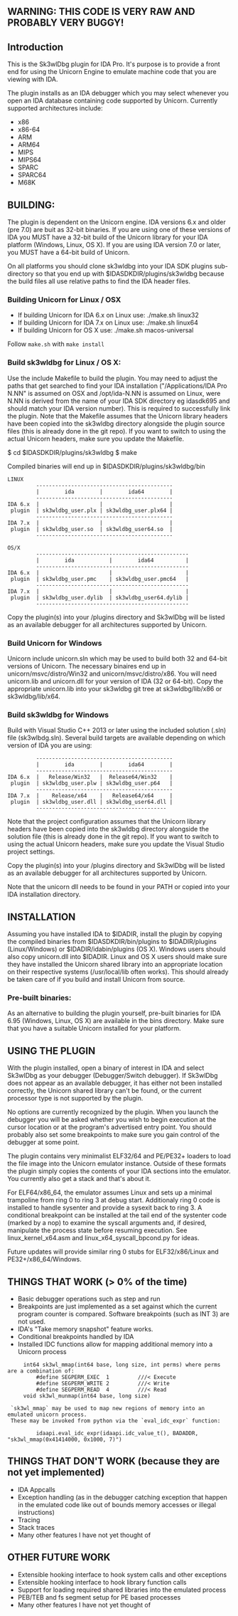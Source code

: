 ## WARNING: THIS CODE IS VERY RAW AND PROBABLY VERY BUGGY!

## Introduction

This is the Sk3wlDbg plugin for IDA Pro. It's purpose is to provide a front
end for using the Unicorn Engine to emulate machine code that you are viewing
with IDA.

The plugin installs as an IDA debugger which you may select whenever you open
an IDA database containing code supported by Unicorn. Currently supported
architectures include:

* x86
* x86-64
* ARM
* ARM64
* MIPS
* MIPS64
* SPARC
* SPARC64
* M68K

## BUILDING:

The plugin is dependent on the Unicorn engine. IDA versions 6.x and older (pre 7.0)
are buit as 32-bit binaries. If you are using one of these versions of IDA you MUST
have a 32-bit build of the Unicorn library for your IDA platform (Windows,
Linux, OS X). If you are using IDA version 7.0 or later, you MUST have a 64-bit build
of Unicorn.

On all platforms you should clone sk3wldbg into your IDA SDK plugins sub-directory
so that you end up with $IDASDKDIR/plugins/sk3wldbg because the build files all use
relative paths to find the IDA header files.

### Building Unicorn for Linux / OSX

* If building Unicorn for IDA 6.x on Linux use: ./make.sh linux32
* If building Unicorn for IDA 7.x on Linux use: ./make.sh linux64
* If building Unicorn for OS X use: ./make.sh macos-universal

Follow `make.sh` with `make install`

### Build sk3wldbg for Linux / OS X:

Use the include Makefile to build the plugin. You may need to adjust the paths
that get searched to find your IDA installation ("/Applications/IDA Pro N.NN" is
assumed on OSX and /opt/ida-N.NN is assumed on Linux, were N.NN is derived from
the name of your IDA SDK directory eg idasdk695 and should match your IDA version
number). This is required to successfully link the plugin. Note that the Makefile
assumes that the Unicorn library headers have been copied into the sk3wldbg
directory alongside the plugin source files (this is already done in the git repo).
If you want to switch to using the actual Unicorn headers, make sure you update the
Makefile.

$ cd $IDASDKDIR/plugins/sk3wldbg
$ make

Compiled binaries will end up in $IDASDKDIR/plugins/sk3wldbg/bin

```
LINUX
         -------------------------------------------
         |        ida        |        ida64        |
         -------------------------------------------
IDA 6.x  |                   |                     |
 plugin  | sk3wldbg_user.plx | sk3wldbg_user.plx64 |
         -------------------------------------------
IDA 7.x  |                   |                     |
 plugin  | sk3wldbg_user.so  | sk3wldbg_user64.so  |
         -------------------------------------------

OS/X
         ------------------------------------------------
         |        ida           |        ida64          |
         ------------------------------------------------
IDA 6.x  |                      |                       |
 plugin  | sk3wldbg_user.pmc    | sk3wldbg_user.pmc64   |
         ------------------------------------------------
IDA 7.x  |                      |                       |
 plugin  | sk3wldbg_user.dylib  | sk3wldbg_user64.dylib |
         ------------------------------------------------
```

Copy the plugin(s) into your <IDADIR>/plugins directory and Sk3wlDbg will be
listed as an available debugger for all architectures supported by Unicorn.

### Build Unicorn for Windows

Unicorn include unicorn.sln which may be used to build both 32 and 64-bit versions
of Unicorn. The necessary binaires end up in unicorn/msvc/distro/Win32 and 
unicorn/msvc/distro/x86. You will need unicorn.lib and unicorn.dll for your
version of IDA (32 or 64-bit). Copy the appropriate unicorn.lib into your 
sk3wldbg git tree at sk3wldbg/lib/x86 or sk3wldbg/lib/x64.

### Build sk3wldbg for Windows

Build with Visual Studio C++ 2013 or later using the included solution (.sln)
file (sk3wlbdg.sln). Several build targets are available depending on which version
of IDA you are using:

```
         -------------------------------------------
         |        ida        |        ida64        |
         -------------------------------------------
IDA 6.x  |   Release/Win32   |  Release64/Win32    |
 plugin  | sk3wldbg_user.plw | sk3wldbg_user.p64   |
         -------------------------------------------
IDA 7.x  |    Release/x64    |   Release64/x64     |
 plugin  | sk3wldbg_user.dll | sk3wldbg_user64.dll |
         -----------------------------------------
```

Note that the project configuration assumes that the Unicorn library headers have
been copied into the sk3wldbg directory alongside the solution file (this is
already done in the git repo). If you want to switch to using the actual Unicorn
headers, make sure you update the Visual Studio project settings.

Copy the plugin(s) into your <IDADIR>/plugins directory and Sk3wlDbg will be
listed as an available debugger for all architectures supported by Unicorn.

Note that the unicorn dll needs to be found in your PATH or copied into your
IDA installation directory.

## INSTALLATION

Assuming you have installed IDA to $IDADIR, install the plugin by copying the
compiled binaries from $IDASDKDIR/bin/plugins to $IDADIR/plugins (Linux/Windows)
or $IDADIR/idabin/plugins (OS X). Windows users should also copy unicorn.dll into
$IDADIR. Linux and OS X users should make sure they have installed the Unicorn
shared library into an appropriate location on their respective systems
(/usr/local/lib often works). This should already be taken care of if you build
and install Unicorn from source.

### Pre-built binaries:

As an alternative to building the plugin yourself, pre-built binaries for 
IDA 6.95 (Windows, Linux, OS X) are available in the bins directory.
Make sure that you have a suitable Unicorn installed for your platform.

## USING THE PLUGIN

With the plugin installed, open a binary of interest in IDA and select Sk3wlDbg
as your debugger (Debugger/Switch debugger). If Sk3wlDbg does not appear as an 
available debugger, it has either not been installed correctly, the Unicorn
shared library can't be found, or the current processor type is not supported
by the plugin.

No options are currently recognized by the plugin. When you launch the debugger
you will be asked whether you wish to begin execution at the cursor location or
at the program's advertised entry point. You should probably also set some
breakpoints to make sure you gain control of the debugger at some point.

The plugin contains very minimalist ELF32/64 and PE/PE32+ loaders to
load the file image into the Unicorn emulator instance. Outside of these formats
the plugin simply copies the contents of your IDA sections into the emulator.
You currently also get a stack and that's about it.

For ELF64/x86_64, the emulator assumes Linux and sets up a minimal trampoline 
from ring 0 to ring 3 at debug start. Additionaly ring 0 code is installed to 
handle sysenter and provide a sysexit back to ring 3. A conditional breakpoint
can be installed at the tail end of the systenter code (marked by a nop) to 
examine the syscall arguments and, if desired, manipulate the process state
before resuming execution. See linux_kernel_x64.asm and linux_x64_syscall_bpcond.py
for ideas.

Future updates will provide similar ring 0 stubs for ELF32/x86/Linux and 
PE32+/x86_64/Windows.

## THINGS THAT WORK (> 0% of the time)

* Basic debugger operations such as step and run
* Breakpoints are just implemented as a set against which the current program counter is compared.
  Software breakpoints (such as INT 3) are not used.
* IDA's "Take memory snapshot" feature works.
* Conditional breakpoints handled by IDA
* Installed IDC functions allow for mapping additional memory into a Unicorn process
```
     int64 sk3wl_mmap(int64 base, long size, int perms) where perms are a combination of:
         #define SEGPERM_EXEC  1         ///< Execute
         #define SEGPERM_WRITE 2         ///< Write
         #define SEGPERM_READ  4         ///< Read
     void sk3wl_munmap(int64 base, long size)
```
     `sk3wl_mmap` may be used to map new regions of memory into an emulated unicorn process.
     These may be invoked from python via the `eval_idc_expr` function:
```
         idaapi.eval_idc_expr(idaapi.idc_value_t(), BADADDR, "sk3wl_mmap(0x41414000, 0x1000, 7)")
```

## THINGS THAT DON'T WORK (because they are not yet implemented)

* IDA Appcalls
* Exception handling (as in the debugger catching exception that happen in the emulated code like out of bounds memory accesses or illegal instructions)
* Tracing
* Stack traces
* Many other features I have not yet thought of

## OTHER FUTURE WORK

* Extensible hooking interface to hook system calls and other exceptions
* Extensible hooking interface to hook library function calls
* Support for loading required shared libraries into the emulated process
* PEB/TEB and fs segment setup for PE based processes
* Many other features I have not yet thought of

 
